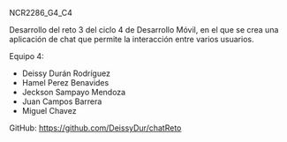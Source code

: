 NCR2286_G4_C4

Desarrollo del reto 3 del ciclo 4 de Desarrollo Móvil, en el que se crea una aplicación de chat que permite la interacción entre varios usuarios.

Equipo 4:

- Deissy Durán Rodríguez
- Hamel Perez Benavides
- Jeckson Sampayo Mendoza
- Juan Campos Barrera
- Miguel Chavez

GitHub: https://github.com/DeissyDur/chatReto
